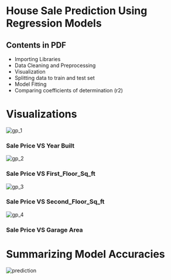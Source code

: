 # House Sale Prediction Using Regression Models 

## Contents in PDF
- Importing Libraries
- Data Cleaning and Preprocessing
- Visualization
- Splitting data to train and test set
- Model Fitting
- Comparing coefficients of determination (r2)

# Visualizations 

![gp_1](https://github.com/shwetasaini07/Projects/assets/38052962/cc4ca326-403c-4d72-bbcf-5355deb36d83)

### Sale Price VS Year Built

![gp_2](https://github.com/shwetasaini07/Projects/assets/38052962/ee5d3aab-ef75-4bec-8a0d-42ff8e5d9d89)

### Sale Price VS First_Floor_Sq_ft

![gp_3](https://github.com/shwetasaini07/Projects/assets/38052962/7afc03b8-6de8-44ab-96c6-31f9812784a8)

### Sale Price VS Second_Floor_Sq_ft

![gp_4](https://github.com/shwetasaini07/Projects/assets/38052962/9c9afa6e-aaa2-481a-9966-dae1c65419a4)

### Sale Price VS Garage Area

# Summarizing Model Accuracies

![prediction](https://github.com/shwetasaini07/Projects/assets/38052962/4ef8230d-8154-4d1c-b2d5-cc4dec82b747)
